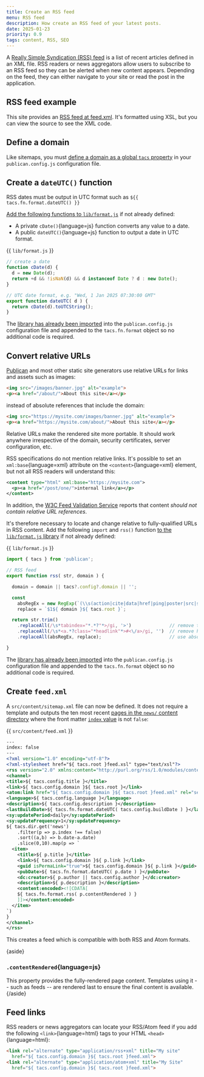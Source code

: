 ```yaml
---
title: Create an RSS feed
menu: RSS feed
description: How create an RSS feed of your latest posts.
date: 2025-01-23
priority: 0.9
tags: content, RSS, SEO
---
```


A [Really Simple Syndication (RSS) feed](https://en.wikipedia.org/wiki/RSS) is a list of recent articles defined in an XML file. RSS readers or news aggregators allow users to subscribe to an RSS feed so they can be alerted when new content appears. Depending on the feed, they can either navigate to your site or read the post in the application.


## RSS feed example

This site provides an [RSS feed at feed.xml](--ROOT--feed.xml). It's formatted using XSL, but you can view the source to see the XML code.


## Define a domain

Like sitemaps, you must [define a domain as a global `tacs` property](--ROOT--docs/recipe/feeds/txt-sitemap/#define-a-domain) in your `publican.config.js` configuration file.


## Create a `dateUTC()` function

RSS dates must be output in UTC format such as <code>${{ tacs.fn.format.dateUTC() }}</code>

[Add the following functions to `lib/format.js`](--ROOT--docs/recipe/templates/function-library/) if not already defined:

* A private `cDate()`{language=js} function converts any value to a date.
* A public `dateUTC()`{language=js} function to output a date in UTC format.

{{ `lib/format.js` }}
```js
// create a date
function cDate(d) {
  d = new Date(d);
  return +d && !isNaN(d) && d instanceof Date ? d : new Date();
}

// UTC date format, e.g. "Wed, 1 Jan 2025 07:30:00 GMT"
export function dateUTC( d ) {
  return cDate(d).toUTCString();
}
```

The [library has already been imported](--ROOT--docs/recipe/templates/function-library/#import-the-library) into the `publican.config.js` configuration file and appended to the `tacs.fn.format` object so no additional code is required.


## Convert relative URLs

[Publican](https://www.npmjs.com/package/publican) and most other static site generators use relative URLs for links and assets such as images:

```html
<img src="/images/banner.jpg" alt="example">
<p><a href="/about/">About this site</a></p>
```

instead of absolute references that include the domain:

```html
<img src="https://mysite.com/images/banner.jpg" alt="example">
<p><a href="https://mysite.com/about/">About this site</a></p>
```

Relative URLs make the rendered site more portable. It should work anywhere irrespective of the domain, security certificates, server configuration, etc.

RSS specifications do not mention relative links. It's possible to set an `xml:base`{language=xml} attribute on the `<content>`{language=xml} element, but not all RSS readers will understand this:

```xml
<content type="html" xml:base="https://mysite.com">
  <p><a href="/post/one/">internal link</a></p>
</content>
```

In addition, the [W3C Feed Validation Service](https://validator.w3.org/feed/) reports that content *should not contain relative URL references*.

It's therefore necessary to locate and change relative to fully-qualified URLs in RSS content. Add the following `import` and `rss()` function [to the `lib/format.js` library](--ROOT--docs/recipe/templates/function-library/) if not already defined:


{{ `lib/format.js` }}
```js
import { tacs } from 'publican';

// RSS feed
export function rss( str, domain ) {

  domain = domain || tacs?.config?.domain || '';

  const
    absRegEx = new RegExp(`(\\s(action|cite|data|href|ping|poster|src|srcset)="{0,1})${ tacs.root }`, 'gi'),
    replace = `$1${ domain }${ tacs.root }`;

  return str.trim()
    .replaceAll(/\s*tabindex="*.*?"*>/gi, '>')              // remove tabindexes
    .replaceAll(/\s*<a.*?class="*headlink"*>#<\/a>/gi, '')  // remove headlinks
    .replaceAll(absRegEx, replace);                         // use absolute URLs

}
```

The [library has already been imported](--ROOT--docs/recipe/templates/function-library/#import-the-library) into the `publican.config.js` configuration file and appended to the `tacs.fn.format` object so no additional code is required.


## Create `feed.xml`

A `src/content/sitemap.xml` file can now be defined. It does not require a template and outputs the ten most recent [pages in the `news/` content directory](--ROOT--docs/reference/global-properties/#tacsdir) where the front matter [`index` value](--ROOT--docs/reference/content-properties/#dataindex) is not `false`:

{{ `src/content/feed.xml` }}
```xml
---
index: false
---
<?xml version="1.0" encoding="utf-8"?>
<?xml-stylesheet href="${ tacs.root }feed.xsl" type="text/xsl"?>
<rss version="2.0" xmlns:content="http://purl.org/rss/1.0/modules/content/" xmlns:dc="http://purl.org/dc/elements/1.1/" xmlns:atom="http://www.w3.org/2005/Atom" xmlns:sy="http://purl.org/rss/1.0/modules/syndication/">
<channel>
<title>${ tacs.config.title }</title>
<link>${ tacs.config.domain }${ tacs.root }</link>
<atom:link href="${ tacs.config.domain }${ tacs.root }feed.xml" rel="self" type="application/rss+xml" />
<language>${ tacs.config.language }</language>
<description>${ tacs.config.description }</description>
<lastBuildDate>${ tacs.fn.format.dateUTC( tacs.config.buildDate ) }</lastBuildDate>
<sy:updatePeriod>daily</sy:updatePeriod>
<sy:updateFrequency>1</sy:updateFrequency>
${ tacs.dir.get('news')
    .filter(p => p.index !== false)
    .sort((a,b) => b.date-a.date)
    .slice(0,10).map(p => `
  <item>
    <title>${ p.title }</title>
    <link>${ tacs.config.domain }${ p.link }</link>
    <guid isPermaLink="true">${ tacs.config.domain }${ p.link }</guid>
    <pubDate>${ tacs.fn.format.dateUTC( p.date ) }</pubDate>
    <dc:creator>${ p.author || tacs.config.author }</dc:creator>
    <description>${ p.description }</description>
    <content:encoded><![CDATA[
    ${ tacs.fn.format.rss( p.contentRendered ) }
    ]]></content:encoded>
  </item>
`)
}
</channel>
</rss>
```

This creates a feed which is compatible with both RSS and Atom formats.

{aside}
### `.contentRendered`{language=js}

This property provides the fully-rendered page content. Templates using it -- such as feeds -- are rendered last to ensure the final content is available.
{/aside}


## Feed links

RSS readers or news aggregators can locate your RSS/Atom feed if you add the following `<link>`{language=html} tags to your HTML `<head>`{language=html}:

```html
<link rel="alternate" type="application/rss+xml" title="My site"
  href="${ tacs.config.domain }${ tacs.root }feed.xml">
<link rel="alternate" type="application/atom+xml" title="My Site"
  href="${ tacs.config.domain }${ tacs.root }feed.xml">
```
